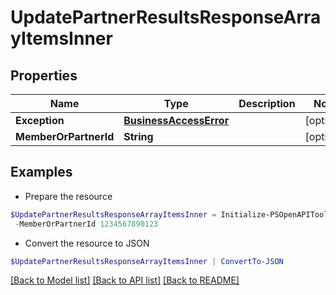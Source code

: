 # UpdatePartnerResultsResponseArrayItemsInner
## Properties

Name | Type | Description | Notes
------------ | ------------- | ------------- | -------------
**Exception** | [**BusinessAccessError**](BusinessAccessError.md) |  | [optional] 
**MemberOrPartnerId** | **String** |  | [optional] 

## Examples

- Prepare the resource
```powershell
$UpdatePartnerResultsResponseArrayItemsInner = Initialize-PSOpenAPIToolsUpdatePartnerResultsResponseArrayItemsInner  -Exception null `
 -MemberOrPartnerId 1234567890123
```

- Convert the resource to JSON
```powershell
$UpdatePartnerResultsResponseArrayItemsInner | ConvertTo-JSON
```

[[Back to Model list]](../README.md#documentation-for-models) [[Back to API list]](../README.md#documentation-for-api-endpoints) [[Back to README]](../README.md)

